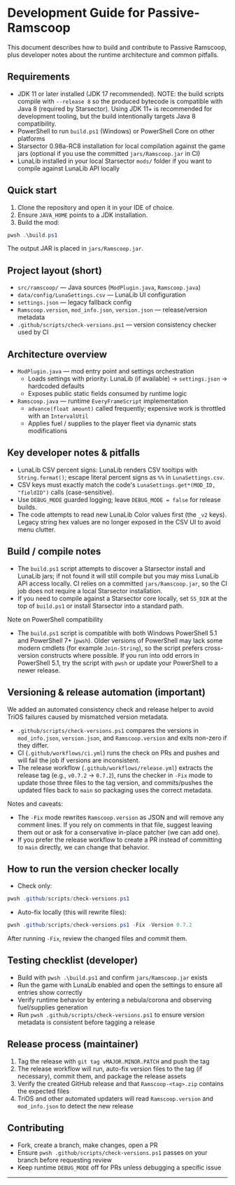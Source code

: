# Development Guide for Passive-Ramscoop

This document describes how to build and contribute to Passive Ramscoop, plus developer notes about the runtime architecture and common pitfalls.

## Requirements
- JDK 11 or later installed (JDK 17 recommended). NOTE: the build scripts compile with `--release 8` so the produced bytecode is compatible with Java 8 (required by Starsector). Using JDK 11+ is recommended for development tooling, but the build intentionally targets Java 8 compatibility.
- PowerShell to run `build.ps1` (Windows) or PowerShell Core on other platforms
- Starsector 0.98a-RC8 installation for local compilation against the game jars (optional if you use the committed `jars/Ramscoop.jar` in CI)
- LunaLib installed in your local Starsector `mods/` folder if you want to compile against LunaLib API locally

## Quick start
1. Clone the repository and open it in your IDE of choice.
2. Ensure `JAVA_HOME` points to a JDK installation.
3. Build the mod:

```powershell
pwsh .\build.ps1
```

The output JAR is placed in `jars/Ramscoop.jar`.

## Project layout (short)
- `src/ramscoop/` — Java sources (`ModPlugin.java`, `Ramscoop.java`) 
- `data/config/LunaSettings.csv` — LunaLib UI configuration
- `settings.json` — legacy fallback config
- `Ramscoop.version`, `mod_info.json`, `version.json` — release/version metadata
- `.github/scripts/check-versions.ps1` — version consistency checker used by CI

## Architecture overview
- `ModPlugin.java` — mod entry point and settings orchestration
  - Loads settings with priority: LunaLib (if available) → `settings.json` → hardcoded defaults
  - Exposes public static fields consumed by runtime logic
- `Ramscoop.java` — runtime `EveryFrameScript` implementation
  - `advance(float amount)` called frequently; expensive work is throttled with an `IntervalUtil`
  - Applies fuel / supplies to the player fleet via dynamic stats modifications

## Key developer notes & pitfalls
- LunaLib CSV percent signs: LunaLib renders CSV tooltips with `String.format()`; escape literal percent signs as `%%` in `LunaSettings.csv`.
- CSV keys must exactly match the code's `LunaSettings.get*(MOD_ID, "fieldID")` calls (case-sensitive).
- Use `DEBUG_MODE` guarded logging; leave `DEBUG_MODE = false` for release builds.
- The code attempts to read new LunaLib Color values first (the `_v2` keys). Legacy string hex values are no longer exposed in the CSV UI to avoid menu clutter.

## Build / compile notes
- The `build.ps1` script attempts to discover a Starsector install and LunaLib jars; if not found it will still compile but you may miss LunaLib API access locally. CI relies on a committed `jars/Ramscoop.jar`, so the CI job does not require a local Starsector installation.
- If you need to compile against a Starsector core locally, set `SS_DIR` at the top of `build.ps1` or install Starsector into a standard path.

Note on PowerShell compatibility
- The `build.ps1` script is compatible with both Windows PowerShell 5.1 and PowerShell 7+ (`pwsh`). Older versions of PowerShell may lack some modern cmdlets (for example `Join-String`), so the script prefers cross-version constructs where possible. If you run into odd errors in PowerShell 5.1, try the script with `pwsh` or update your PowerShell to a newer release.

## Versioning & release automation (important)
We added an automated consistency check and release helper to avoid TriOS failures caused by mismatched version metadata.

- `.github/scripts/check-versions.ps1` compares the versions in `mod_info.json`, `version.json`, and `Ramscoop.version` and exits non-zero if they differ.
- CI (`.github/workflows/ci.yml`) runs the check on PRs and pushes and will fail the job if versions are inconsistent.
- The release workflow (`.github/workflows/release.yml`) extracts the release tag (e.g., `v0.7.2` → `0.7.2`), runs the checker in `-Fix` mode to update those three files to the tag version, and commits/pushes the updated files back to `main` so packaging uses the correct metadata.

Notes and caveats:
- The `-Fix` mode rewrites `Ramscoop.version` as JSON and will remove any comment lines. If you rely on comments in that file, suggest leaving them out or ask for a conservative in-place patcher (we can add one).
- If you prefer the release workflow to create a PR instead of committing to `main` directly, we can change that behavior.

## How to run the version checker locally
- Check only:

```powershell
pwsh .github/scripts/check-versions.ps1
```

- Auto-fix locally (this will rewrite files):

```powershell
pwsh .github/scripts/check-versions.ps1 -Fix -Version 0.7.2
```

After running `-Fix`, review the changed files and commit them.

## Testing checklist (developer)
- Build with `pwsh .\build.ps1` and confirm `jars/Ramscoop.jar` exists
- Run the game with LunaLib enabled and open the settings to ensure all entries show correctly
- Verify runtime behavior by entering a nebula/corona and observing fuel/supplies generation
- Run `pwsh .github/scripts/check-versions.ps1` to ensure version metadata is consistent before tagging a release

## Release process (maintainer)
1. Tag the release with `git tag vMAJOR.MINOR.PATCH` and push the tag
2. The release workflow will run, auto-fix version files to the tag (if necessary), commit them, and package the release assets
3. Verify the created GitHub release and that `Ramscoop-<tag>.zip` contains the expected files
4. TriOS and other automated updaters will read `Ramscoop.version` and `mod_info.json` to detect the new release

## Contributing
- Fork, create a branch, make changes, open a PR
- Ensure `pwsh .github/scripts/check-versions.ps1` passes on your branch before requesting review
- Keep runtime `DEBUG_MODE` off for PRs unless debugging a specific issue

---
